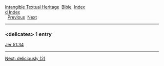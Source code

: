 [Intangible Textual Heritage](../../index)  [Bible](../index) 
[Index](index)   
[d Index](_d_)  
  [Previous](c02986)  [Next](c02988) 

------------------------------------------------------------------------

### &lt;delicates&gt; 1 entry

[Jer 51:34](../kjv/jer051.htm#034)  

------------------------------------------------------------------------

[Next: deliciously (2)](c02988)
